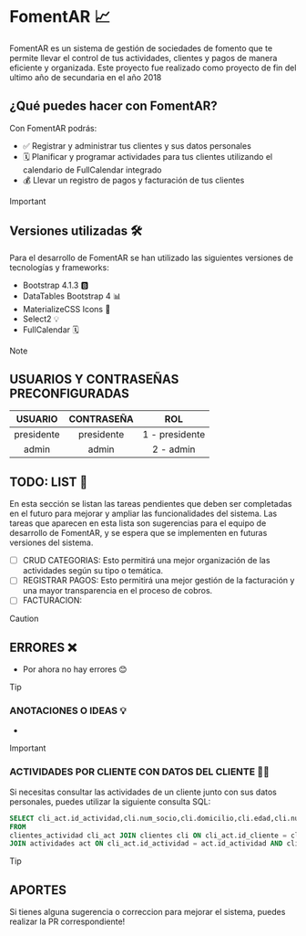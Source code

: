 # FomentAR 📈

FomentAR es un sistema de gestión de sociedades de fomento que te permite llevar el control de tus actividades, clientes y pagos de manera eficiente y organizada. Este proyecto fue realizado como proyecto de fin del ultimo año de secundaria en el año 2018

## ¿Qué puedes hacer con FomentAR?

Con FomentAR podrás:

-   ✅ Registrar y administrar tus clientes y sus datos personales
-   🗓️ Planificar y programar actividades para tus clientes utilizando el calendario de FullCalendar integrado
-   💰 Llevar un registro de pagos y facturación de tus clientes

> [!IMPORTANT]
> ## Versiones utilizadas 🛠️
> 
> Para el desarrollo de FomentAR se han utilizado las siguientes versiones de tecnologías y frameworks:
> 
> -   Bootstrap 4.1.3 🅱️
> -   DataTables Bootstrap 4 📊
> -   MaterializeCSS Icons 🎨
> -   Select2 💡
> -   FullCalendar 🗓️

> [!NOTE]
>  ## USUARIOS Y CONTRASEÑAS PRECONFIGURADAS 	
>  
>  |  USUARIO 	|  CONTRASEÑA | ROL |
>  |:-------------:|:-------------:|:-------------:|
>  |  presidente 	|  presidente 	|  1 - presidente |	
>  |   admin	|  admin  	| 2 - admin |





## TODO: LIST 📝

En esta sección se listan las tareas pendientes que deben ser completadas en el futuro para mejorar y ampliar las funcionalidades del sistema. Las tareas que aparecen en esta lista son sugerencias para el equipo de desarrollo de FomentAR, y se espera que se implementen en futuras versiones del sistema.

-   [ ] CRUD CATEGORIAS: Esto permitirá una mejor organización de las actividades según su tipo o temática.
-   [ ] REGISTRAR PAGOS: Esto permitirá una mejor gestión de la facturación y una mayor transparencia en el proceso de cobros.
-   [ ] FACTURACION:

> [!CAUTION]
> ## ERRORES ❌
> 
> -   Por ahora no hay errores 😊

> [!TIP]
> ### ANOTACIONES O IDEAS 💡
>
> -




> [!IMPORTANT]
> ### ACTIVIDADES POR CLIENTE CON DATOS DEL CLIENTE 🧑‍💻
> 
> Si necesitas consultar las actividades de un cliente junto con sus datos personales, puedes utilizar la siguiente consulta SQL:
> 
>  ```SQL 
> SELECT cli_act.id_actividad,cli.num_socio,cli.domicilio,cli.edad,cli.num_domicilio,cli.telefono,cli.id_genero,cli.fecha_nacimiento,cli.fecha_ingreso,cli.DNI,cli.id_cliente,cli.nombre, > cli.apellido, act.nombre_actividad
> FROM
> clientes_actividad cli_act JOIN clientes cli ON cli_act.id_cliente = cli.id_cliente
> JOIN actividades act ON cli_act.id_actividad = act.id_actividad AND cli_act.id_cliente = $id_cliente
> ```

> [!TIP]
>
> ## APORTES
> 
> Si tienes alguna sugerencia o correccion para mejorar el sistema, puedes realizar la PR correspondiente!
